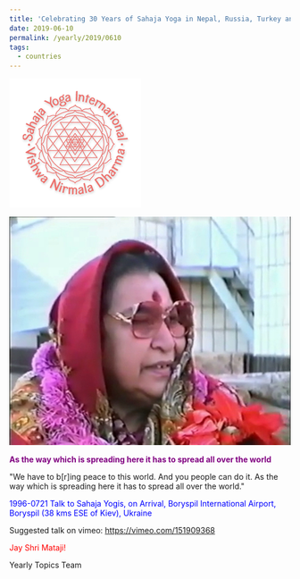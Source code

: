 ```yaml
---
title: 'Celebrating 30 Years of Sahaja Yoga in Nepal, Russia, Turkey and Ukraine, Post 13'
date: 2019-06-10
permalink: /yearly/2019/0610
tags:
  - countries
---
```


![PICTURE 9](/images/image9.png)

![PICTURE 12](/images/image12.png)

<p style="color:purple; text-align:left;">
<b>As the way which is spreading here it has to spread all over the world</b><br>
</p>

"We have to b[r]ing peace to this world. And you people can do it. As the way which is spreading here it has to spread all over the world." 

<p style="color:blue;">
1996-0721 Talk to Sahaja Yogis, on Arrival, Boryspil International Airport, Boryspil (38 kms ESE of Kiev), Ukraine
</p>

Suggested talk on vimeo: <a href="https://vimeo.com/151909368"> https://vimeo.com/151909368</a>

<p style="color:red;">Jay Shri Mataji!<br></p>

Yearly Topics Team
